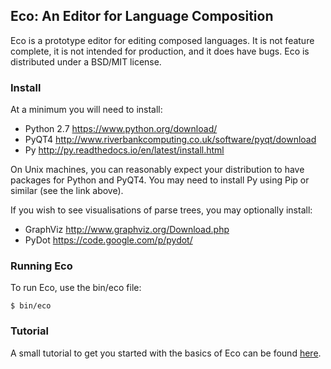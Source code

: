 ## Eco: An Editor for Language Composition ##

Eco is a prototype editor for editing composed languages. It is not feature
complete, it is not intended for production, and it does have bugs. Eco is
distributed under a BSD/MIT license.

### Install ###
At a minimum you will need to install:

* Python 2.7 https://www.python.org/download/
* PyQT4 http://www.riverbankcomputing.co.uk/software/pyqt/download
* Py http://py.readthedocs.io/en/latest/install.html

On Unix machines, you can reasonably expect your distribution to have packages
for Python and PyQT4. You may need to install Py using Pip or similar (see the
link above).

If you wish to see visualisations of parse trees, you may optionally install:

* GraphViz http://www.graphviz.org/Download.php
* PyDot https://code.google.com/p/pydot/


### Running Eco ###

To run Eco, use the bin/eco file:

  `$ bin/eco`
  
### Tutorial ###

A small tutorial to get you started with the basics of Eco can be found [here](tutorial/TUTORIAL.md).
